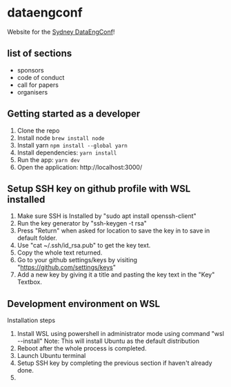 # dataengconf

Website for the [Sydney DataEngConf](https://dataengconf.com.au/)!

## list of sections

- sponsors
- code of conduct
- call for papers
- organisers


## Getting started as a developer

1. Clone the repo
2. Install node `brew install node` 
3. Install yarn `npm install --global yarn`
4. Install dependencies: `yarn install`
5. Run the app: `yarn dev`
6. Open the application: http://localhost:3000/

## Setup SSH key on github profile with WSL installed

1. Make sure SSH is Installed by "sudo apt install openssh-client"
2. Run the key generator by "ssh-keygen -t rsa"
3. Press "Return" when asked for location to save the key in to save in default folder.
4. Use "cat ~/.ssh/id_rsa.pub" to get the key text.
5. Copy the whole text returned.
6. Go to your github settings/keys by visiting "https://github.com/settings/keys"
7. Add a new key by giving it a title and pasting the key text in the "Key" Textbox.

## Development environment on WSL

Installation steps

1. Install WSL using powershell in administrator mode using command "wsl --install"
Note: This will install Ubuntu as the default distribution
2. Reboot after the whole process is completed.
3. Launch Ubuntu terminal
4. Setup SSH key by completing the previous section if haven't already done.
5. 